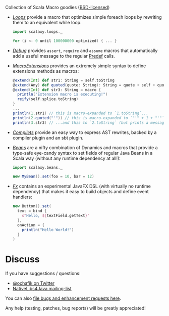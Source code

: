 Collection of Scala Macro goodies ([BSD-licensed](https://github.com/ochafik/Scalaxy/blob/master/LICENSE))
- *[Loops](https://github.com/ochafik/Scalaxy/tree/master/Loops)* provide a macro that optimizes simple foreach loops by rewriting them to an equivalent while loop:

    ```scala
    import scalaxy.loops._
    
    for (i <- 0 until 100000000 optimized) { ... }
    ```
- *[Debug](https://github.com/ochafik/Scalaxy/tree/master/Debug)* provides `assert`, `require` and `assume` macros that automatically add a useful message to the regular [Predef](http://www.scala-lang.org/api/current/index.html#scala.Predef$) calls.
- *[MacroExtensions](https://github.com/ochafik/Scalaxy/tree/master/MacroExtensions)* provides an extremely simple syntax to define extensions methods as macros:

    ```scala
    @extend(Int) def str1: String = self.toString
    @extend(Any) def quoted(quote: String): String = quote + self + quote
    @extend(Int) def str3: String = macro {
      println("Extension macro is executing!") 
      reify(self.splice.toString)
    }
    ...
    println(1.str1) // this is macro-expanded to `1.toString`...
    println(2.quoted("'")) // this is macro-expanded to `"'" + 1 + "'"`...
    println(3.str3) // ...and this to `2.toString` (but prints a message during compilation)
    ```

- *[Compilets](https://github.com/ochafik/Scalaxy/tree/master/Compilets)* provide an easy way to express AST rewrites, backed by a compiler plugin and an sbt plugin.
- *[Beans](https://github.com/ochafik/Scalaxy/tree/master/Beans)* are a nifty combination of Dynamics and macros that provide a type-safe eye-candy syntax to set fields of regular Java Beans in a Scala way (without any runtime dependency at all!):

    ```scala
    import scalaxy.beans._
    
    new MyBean().set(foo = 10, bar = 12)
    ```

- *[Fx](https://github.com/ochafik/Scalaxy/tree/master/Fx)* contains an experimental JavaFX DSL (with virtually no runtime dependency) that makes it easy to build objects and define event handlers:

    ```scala
    new Button().set(
      text = bind {
        s"Hello, ${textField.getText}"
      },
      onAction = {
        println("Hello World!")
      }
    )
    ```

# Discuss

If you have suggestions / questions:
- [@ochafik on Twitter](http://twitter.com/ochafik)
- [NativeLibs4Java mailing-list](groups.google.com/group/nativelibs4java)

You can also [file bugs and enhancement requests here](https://github.com/ochafik/Scalaxy/issues/new).

Any help (testing, patches, bug reports) will be greatly appreciated!

